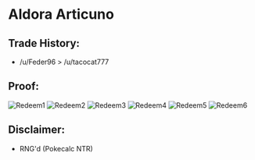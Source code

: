 # Aldora Articuno

## Trade History:
* /u/Feder96 > /u/tacocat777

## Proof:
![Redeem1](./Redeem1.jpg)
![Redeem2](./Redeem2.jpg)
![Redeem3](./Redeem3.jpg)
![Redeem4](./Redeem4.jpg)
![Redeem5](./Redeem5.jpg)
![Redeem6](./Redeem6.jpg)

## Disclaimer:
* RNG'd (Pokecalc NTR)

